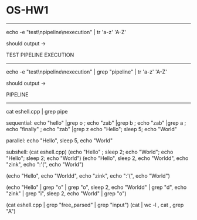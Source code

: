 # OS-HW1

---

echo -e "test\npipeline\nexecution" | tr 'a-z' 'A-Z'

should output ->

TEST
PIPELINE
EXECUTION

---

echo -e "test\npipeline\nexecution" | grep "pipeline" | tr 'a-z' 'A-Z'

should output ->

PIPELINE

---

cat eshell.cpp | grep pipe

sequential:
echo "hello" |grep o ; echo "zab" |grep b ; echo "zab" |grep a ; echo "finally" ; echo "zab" |grep z
echo "Hello"; sleep 5; echo "World"

parallel:
echo "Hello", sleep 5, echo "World"

subshell:
(cat eshell.cpp)
(echo "Hello" ; sleep 2; echo "World"; echo "Hello"; sleep 2; echo "World")
(echo "Hello", sleep 2, echo "Worldd", echo "zink", echo ":'(", echo "World")

(echo "Hello",  echo "Worldd", echo "zink", echo ":'(", echo "World")


(echo "Hello" | grep "o" | grep "o", sleep 2, echo "Worldd" | grep "d", echo "zink" | grep "i", sleep 2, echo "World" | grep "o")


(cat eshell.cpp | grep "free_parsed" | grep "input")
(cat | wc -l , cat , grep "A")
